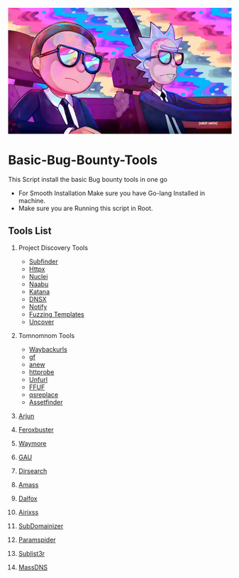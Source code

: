 ![](https://github.com/NITIN911/Basic-Bug-Bounty-Tools-/blob/main/3MBhZ1Ng4Q23Y5Jf2X6jaeqbm8IknW02ewfwpLQX20k.png) 




# Basic-Bug-Bounty-Tools
This Script install the basic Bug bounty tools in one go 
- For Smooth Installation Make sure you have Go-lang Installed in machine.
- Make sure you are Running this script in Root.
## Tools List
1. Project Discovery Tools
   - [Subfinder](https://github.com/projectdiscovery/subfinder)
   - [Httpx](https://github.com/projectdiscovery/httpx)
   - [Nuclei](https://github.com/projectdiscovery/nuclei)
   - [Naabu](https://github.com/projectdiscovery/naabu)
   - [Katana](https://github.com/projectdiscovery/katana)
   - [DNSX](https://github.com/projectdiscovery/dnsx)
   - [Notify](https://github.com/projectdiscovery/notify)
   - [Fuzzing Templates](https://github.com/projectdiscovery/fuzzing-templates)
   - [Uncover](https://github.com/projectdiscovery/uncover)

2. Tomnomnom Tools
   - [Waybackurls](https://github.com/tomnomnom/waybackurls)
   - [gf](https://github.com/tomnomnom/gf)
   - [anew](https://github.com/tomnomnom/anew)
   - [httprobe](https://github.com/tomnomnom/httprobe)
   - [Unfurl](https://github.com/tomnomnom/unfurl)
   - [FFUF](https://github.com/tomnomnom/ffuf)
   - [qsreplace](https://github.com/tomnomnom/qsreplace)
   - [Assetfinder](https://github.com/tomnomnom/assetfinder)

3. [Arjun](https://github.com/s0md3v/Arjun)
4. [Feroxbuster](https://github.com/epi052/feroxbuster)
5. [Waymore](https://github.com/xnl-h4ck3r/waymore)
6. [GAU](https://github.com/lc/gau#installation)
7. [Dirsearch](https://github.com/maurosoria/dirsearch)
8. [Amass](https://github.com/owasp-amass/amass)
9. [Dalfox](https://github.com/hahwul/dalfox#how-to-install)
10. [Airixss](https://github.com/ferreiraklet/airixss)
11. [SubDomainizer](https://github.com/nsonaniya2010/SubDomainizer)
12. [Paramspider](https://github.com/devanshbatham/ParamSpider)
13. [Sublist3r](https://github.com/aboul3la/Sublist3r)
14. [MassDNS](https://github.com/blechschmidt/massdns)
    
    

